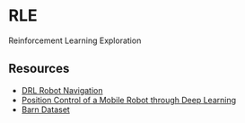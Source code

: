# RLE

Reinforcement Learning Exploration


## Resources

- [DRL Robot Navigation](https://github.com/reiniscimurs/DRL-robot-navigation?source=post_page-----d62715722303---------------------------------------)
- [Position Control of a Mobile Robot through Deep Learning](https://www.mdpi.com/2076-3417/12/14/7194)
- [Barn Dataset](https://cs.gmu.edu/~xiao/Research/BARN/BARN.html)

